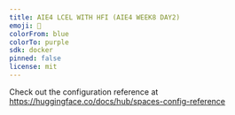 ```yaml
---
title: AIE4 LCEL WITH HFI (AIE4 WEEK8 DAY2)
emoji: 🚀
colorFrom: blue
colorTo: purple
sdk: docker
pinned: false
license: mit
---
```


Check out the configuration reference at https://huggingface.co/docs/hub/spaces-config-reference
